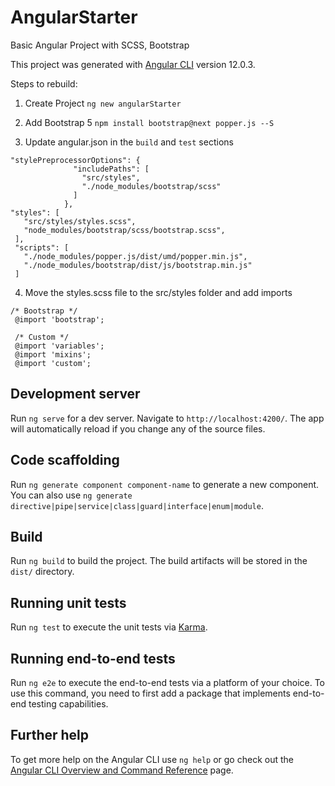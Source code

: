 # AngularStarter
Basic Angular Project with SCSS, Bootstrap

This project was generated with [Angular CLI](https://github.com/angular/angular-cli) version 12.0.3.



Steps to rebuild:

1. Create Project
`ng new angularStarter`

2. Add Bootstrap 5
`npm install bootstrap@next popper.js --S`

3. Update angular.json in the `build` and `test` sections
```
"stylePreprocessorOptions": {
              "includePaths": [
                "src/styles",
                "./node_modules/bootstrap/scss"
              ]
            },
"styles": [
   "src/styles/styles.scss",
   "node_modules/bootstrap/scss/bootstrap.scss",
 ],
 "scripts": [
   "./node_modules/popper.js/dist/umd/popper.min.js",
   "./node_modules/bootstrap/dist/js/bootstrap.min.js"
 ]
```

4. Move the styles.scss file to the src/styles folder and add imports
```
/* Bootstrap */
 @import 'bootstrap';

 /* Custom */
 @import 'variables';
 @import 'mixins';
 @import 'custom';
```


## Development server

Run `ng serve` for a dev server. Navigate to `http://localhost:4200/`. The app will automatically reload if you change any of the source files.

## Code scaffolding

Run `ng generate component component-name` to generate a new component. You can also use `ng generate directive|pipe|service|class|guard|interface|enum|module`.

## Build

Run `ng build` to build the project. The build artifacts will be stored in the `dist/` directory.

## Running unit tests

Run `ng test` to execute the unit tests via [Karma](https://karma-runner.github.io).

## Running end-to-end tests

Run `ng e2e` to execute the end-to-end tests via a platform of your choice. To use this command, you need to first add a package that implements end-to-end testing capabilities.

## Further help

To get more help on the Angular CLI use `ng help` or go check out the [Angular CLI Overview and Command Reference](https://angular.io/cli) page.
